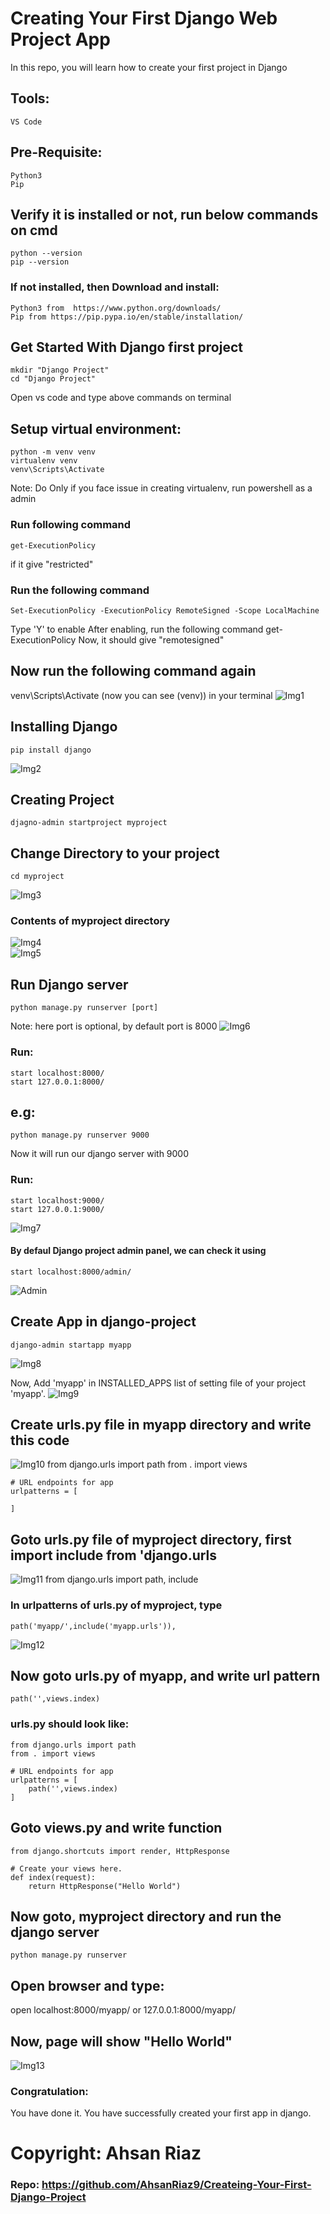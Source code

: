 # Creating Your First Django Web Project App
In this repo, you will learn how to create your first project in Django

## Tools: 
	VS Code
	
## Pre-Requisite:
	Python3
	Pip 

## Verify it is installed or not, run below commands on cmd
  	python --version
	pip --version

### If not installed, then Download and install:
	Python3 from  https://www.python.org/downloads/
	Pip from https://pip.pypa.io/en/stable/installation/

## Get Started With Django first project
	mkdir "Django Project"
	cd "Django Project"
Open vs code and type above commands on terminal
	

## Setup virtual environment:
	python -m venv venv
	virtualenv venv
	venv\Scripts\Activate

Note: Do Only if you face issue in creating virtualenv, run powershell as a admin
### Run following command
	get-ExecutionPolicy 		
if it give "restricted"
### Run the following command
	Set-ExecutionPolicy -ExecutionPolicy RemoteSigned -Scope LocalMachine
Type 'Y' to enable
After enabling, run the following command
	get-ExecutionPolicy 
Now, it should give "remotesigned"

## Now run the following command again
venv\Scripts\Activate 
(now you can see (venv)) in your terminal
![Img1](img/img1.PNG)


## Installing Django
	pip install django
![Img2](img/img2.PNG)

## Creating Project
	djagno-admin startproject myproject

## Change Directory to your project
	cd myproject
![Img3](img/img3.PNG)

### Contents of myproject directory
![Img4](img/img4.PNG)	
![Img5](img/img5.PNG)
 
## Run Django server 
	python manage.py runserver [port]
Note: here port is optional, by default port is 8000
![Img6](img/img6.PNG)

### Run:
	start localhost:8000/
	start 127.0.0.1:8000/
## e.g:	
	python manage.py runserver 9000		
Now it will run our django server with 9000
### Run:	
	start localhost:9000/
	start 127.0.0.1:9000/
![Img7](img/img7.PNG)

	
#### By defaul Django project admin panel, we can check it using
	start localhost:8000/admin/
![Admin](img/admin.PNG)

## Create App in django-project
	django-admin startapp myapp
![Img8](img/img8.PNG)	

Now, Add 'myapp' in INSTALLED_APPS list of setting file of your project 'myapp'.
![Img9](img/img9.PNG)

## Create urls.py file in myapp directory and write this code
![Img10](img/img10.PNG)	
	from django.urls import path
	from . import views

	# URL endpoints for app
	urlpatterns = [
		
	]
	
## Goto urls.py file of myproject directory, first import include from 'django.urls
![Img11](img/img11.PNG)	
	from django.urls import path, include

### In urlpatterns of urls.py of myproject, type 
	path('myapp/',include('myapp.urls')),
![Img12](img/img12.PNG)

## Now goto urls.py of myapp, and write url pattern
	path('',views.index)

### urls.py should look like:
	from django.urls import path
	from . import views

	# URL endpoints for app
	urlpatterns = [
		path('',views.index)
	]
	

## Goto views.py and write function
	from django.shortcuts import render, HttpResponse

	# Create your views here.
	def index(request):
		return HttpResponse("Hello World")
		
## Now goto, myproject directory and run the django server
	python manage.py runserver
## Open browser and type:
open localhost:8000/myapp/ or 127.0.0.1:8000/myapp/

## Now, page will show "Hello World"
![Img13](img/img13.PNG)
### Congratulation:
You have done it. You have successfully created your first app in django.

# Copyright: Ahsan Riaz
### Repo: https://github.com/AhsanRiaz9/Createing-Your-First-Django-Project
